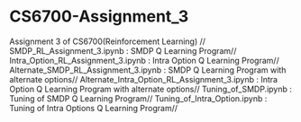 # CS6700-Assignment_3
Assignment 3 of CS6700(Reinforcement Learning)
//
SMDP_RL_Assignment_3.ipynb : SMDP Q Learning Program//
Intra_Option_RL_Assignment_3.ipynb : Intra Option Q Learning Program//
Alternate_SMDP_RL_Assignment_3.ipynb : SMDP Q Learning Program with alternate options//
Alternate_Intra_Option_RL_Assignment_3.ipynb : Intra Option Q Learning Program with alternate options//
Tuning_of_SMDP.ipynb : Tuning of SMDP Q Learning Program//
Tuning_of_Intra_Option.ipynb : Tuning of Intra Options Q Learning Program//
